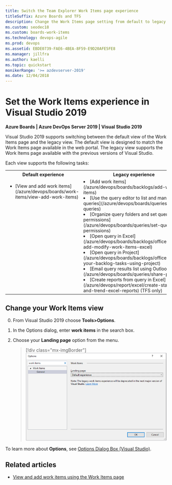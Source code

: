 ```yaml
---
title: Switch the Team Explorer Work Items page experience  
titleSuffix: Azure Boards and TFS
description: Change the Work Items page setting from default to legacy in Visual Studio 2019 Team Explorer  
ms.custom: seodec18  
ms.custom: boards-work-items
ms.technology: devops-agile
ms.prod: devops
ms.assetid: EBDE0739-FAE6-4BEA-8F59-E9D20AFE5FE8
ms.manager: jillfra
ms.author: kaelli
ms.topic: quickstart
monikerRange: '>= azdevserver-2019'
ms.date: 12/04/2018
---
```


# Set the Work Items experience in Visual Studio 2019

**Azure Boards | Azure DevOps Server 2019 | Visual Studio 2019**  

Visual Studio 2019 supports switching between the default view of the Work Items page and the legacy view. The default view is designed to match the Work Items page available in the web portal. The legacy view supports the Work Items page available with the previous versions of Visual Studio. 

Each view supports the following tasks: 

<table width="100%">
<tbody valign="top">
<tr>
<th width="50%">Default experience</th>
<th width="50%">Legacy experience</th>
</tr>

<tr>
<td> 
<ul>
<li>[View and add work items](/azure/devops/boards/work-items/view-add-work-items)</li>
</ul>
</td>
<td>
<li>[Add work items](/azure/devops/boards/backlogs/add-work-items)</li>
<li>[Use the query editor to list and manage queries](/azure/devops/boards/queries/using-queries)</li>
<li>[Organize query folders and set query permissions](/azure/devops/boards/queries/set-query-permissions)</li>
<li>[Open query in Excel](/azure/devops/boards/backlogs/office/bulk-add-modify-work-items-excel)</li>
<li>[Open query in Project](/azure/devops/boards/backlogs/office/create-your-backlog-tasks-using-project)</li>
<li>[Email query results list using Outlook](/azure/devops/boards/queries/share-plans)</li>
<li>[Create reports from query in Excel](/azure/devops/report/excel/create-status-and-trend-excel-reports) (TFS only)</li>
</ul>
</td>
</tr>
</tbody>
</table>

## Change your Work Items view

0. From Visual Studio 2019 choose **Tools>Options**.

0. In the Options dialog, enter **work items** in the search box.  

0. Choose your **Landing page** option from the menu. 

	> [!div class="mx-imgBorder"]  
	> ![Open Tools>Options>Work Items](_img/set-vs-experience/option-vs-options-work-items.png)

To learn more about **Options**, see [Options Dialog Box (Visual Studio)](/visualstudio/ide/reference/options-dialog-box-visual-studio).



## Related articles
- [View and add work items using the Work Items page](view-add-work-items.md) 